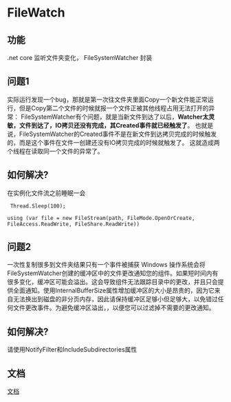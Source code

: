# FileWatch

## 功能

.net core 监听文件夹变化， FileSystemWatcher 封装

## 问题1

实际运行发现一个bug，那就是第一次往文件夹里面Copy一个新文件能正常运行，但是Copy第二个文件的时候就报一个文件正被其他线程占用无法打开的异常：
FileSystemWatcher有个问题，就是当新文件到达了以后，**Watcher太灵敏，文件到达了，IO拷贝还没有完成，其Created事件就已经触发了**。
也就是说，FileSystemWatcher的Created事件不是在新文件到达拷贝完成的时候触发的，而是这个事件在文件一创建还没有IO拷贝完成的时候就触发了。
这就造成两个线程在读取同一个文件的异常了。

## 如何解决?

在实例化文件流之前睡眠一会

` Thread.Sleep(100);`

`using (var file = new FileStream(path, FileMode.OpenOrCreate, FileAccess.ReadWrite, FileShare.ReadWrite))`

## 问题2
一次性复制很多到文件夹结果只有一个事件被捕获
Windows 操作系统会将FileSystemWatcher创建的缓冲区中的文件更改通知您的组件。如果短时间内有很多变化，缓冲区可能会溢出。这会导致组件无法跟踪目录中的更改，并且只会提供全面通知。使用InternalBufferSize属性增加缓冲区的大小是昂贵的，因为它来自无法换出到磁盘的非分页内存，因此请保持缓冲区足够小但足够大，以免错过任何文件更改事件。为避免缓冲区溢出，，以便您可以过滤掉不需要的更改通知。

## 如何解决?

请使用NotifyFilter和IncludeSubdirectories属性



## 文档

[文档](https://docs.microsoft.com/en-us/dotnet/api/system.io.filesystemwatcher?redirectedfrom=MSDN&view=net-5.0)
